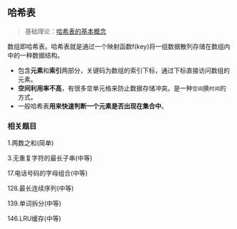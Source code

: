 ## 哈希表

> 基础理论：[哈希表的基本概念](https://github.com/Capactity/blog/blob/master/data-structure/哈希表.md)

数组即哈希表。哈希表就是通过一个映射函数f(key)将一组数据散列存储在数组内中的一种数据结构。

- 包含**元素**和**索引**两部分，关键码为数组的索引下标，通过下标直接访问数组的元素。
- **空间利用率不高**，有很多空单元格来防止数据存储冲突。是一种`空间`换`时间`的方式。
- 一般哈希表**用来快速判断一个元素是否出现在集合中**。



### 相关题目

1.两数之和(简单)

3.无重复字符的最长子串(中等)

17.电话号码的字母组合(中等)

128.最长连续序列(中等)

139.单词拆分(中等)

146.LRU缓存(中等)

